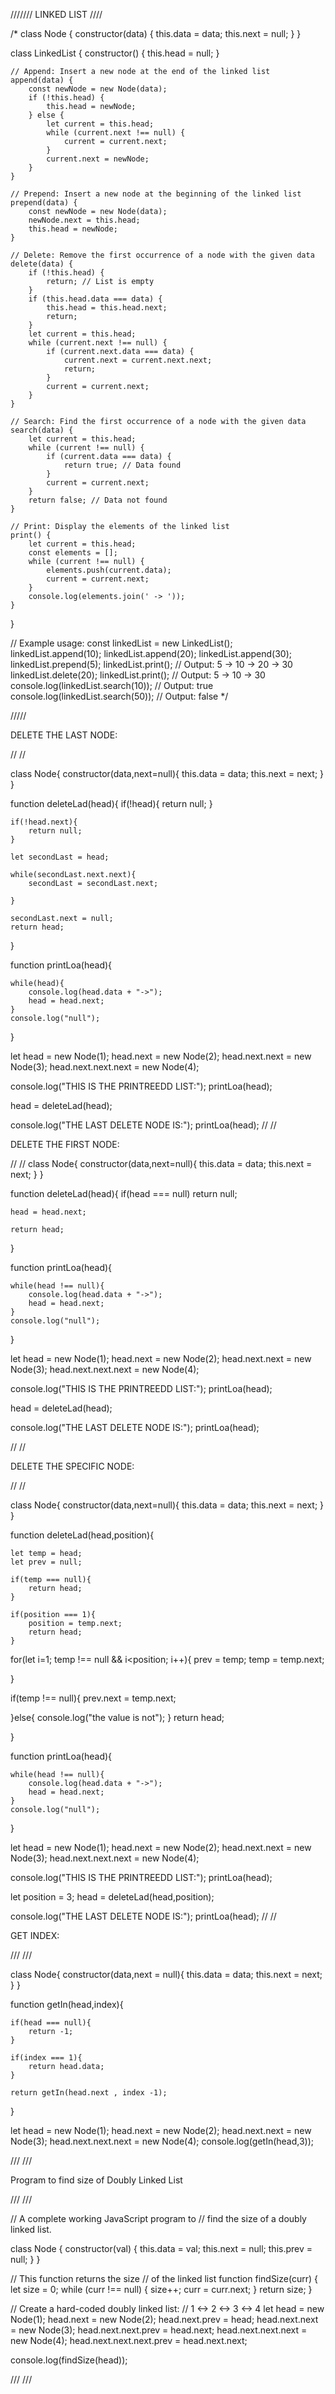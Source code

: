 /////// LINKED LIST          ////


/* class Node {
    constructor(data) {
        this.data = data;
        this.next = null;
    }
}

class LinkedList {
    constructor() {
        this.head = null;
    }

    // Append: Insert a new node at the end of the linked list
    append(data) {
        const newNode = new Node(data);
        if (!this.head) {
            this.head = newNode;
        } else {
            let current = this.head;
            while (current.next !== null) {
                current = current.next;
            }
            current.next = newNode;
        }
    }

    // Prepend: Insert a new node at the beginning of the linked list
    prepend(data) {
        const newNode = new Node(data);
        newNode.next = this.head;
        this.head = newNode;
    }

    // Delete: Remove the first occurrence of a node with the given data
    delete(data) {
        if (!this.head) {
            return; // List is empty
        }
        if (this.head.data === data) {
            this.head = this.head.next;
            return;
        }
        let current = this.head;
        while (current.next !== null) {
            if (current.next.data === data) {
                current.next = current.next.next;
                return;
            }
            current = current.next;
        }
    }

    // Search: Find the first occurrence of a node with the given data
    search(data) {
        let current = this.head;
        while (current !== null) {
            if (current.data === data) {
                return true; // Data found
            }
            current = current.next;
        }
        return false; // Data not found
    }

    // Print: Display the elements of the linked list
    print() {
        let current = this.head;
        const elements = [];
        while (current !== null) {
            elements.push(current.data);
            current = current.next;
        }
        console.log(elements.join(' -> '));
    }
}

// Example usage:
const linkedList = new LinkedList();
linkedList.append(10);
linkedList.append(20);
linkedList.append(30);
linkedList.prepend(5);
linkedList.print(); // Output: 5 -> 10 -> 20 -> 30
linkedList.delete(20);
linkedList.print(); // Output: 5 -> 10 -> 30
console.log(linkedList.search(10)); // Output: true
console.log(linkedList.search(50)); // Output: false */


/////



DELETE THE LAST NODE:

//                   //

class Node{
    constructor(data,next=null){
        this.data = data;
        this.next = next;
    }
}

function deleteLad(head){
    if(!head){
        return null;
    }

    if(!head.next){
        return null;
    }

    let secondLast = head;

    while(secondLast.next.next){
        secondLast = secondLast.next;

    }

    secondLast.next = null;
    return head;
}

function printLoa(head){

    while(head){
        console.log(head.data + "->");
        head = head.next;
    }
    console.log("null");

}

let head = new Node(1);
head.next = new Node(2);
head.next.next = new Node(3);
head.next.next.next = new Node(4);

console.log("THIS IS THE PRINTREEDD LIST:");
printLoa(head);

head = deleteLad(head);

console.log("THE LAST DELETE NODE IS:");
printLoa(head);
//                  //


DELETE THE FIRST NODE:

//               //
class Node{
    constructor(data,next=null){
        this.data = data;
        this.next = next;
    }
}

function deleteLad(head){
    if(head === null)
        return null;

    head = head.next;

    return head;

}

function printLoa(head){

    while(head !== null){
        console.log(head.data + "->");
        head = head.next;
    }
    console.log("null");

}

let head = new Node(1);
head.next = new Node(2);
head.next.next = new Node(3);
head.next.next.next = new Node(4);

console.log("THIS IS THE PRINTREEDD LIST:");
printLoa(head);

head = deleteLad(head);

console.log("THE LAST DELETE NODE IS:");
printLoa(head);


//               //



DELETE THE SPECIFIC NODE:

//                   //

class Node{
    constructor(data,next=null){
        this.data = data;
        this.next = next;
    }
}

function deleteLad(head,position){
    

    let temp = head;
    let prev = null;

    if(temp === null){
        return head;
    }

    if(position === 1){
        position = temp.next;
        return head;
    }
for(let i=1; temp !== null && i<position; i++){
    prev = temp;
    temp = temp.next;

}

if(temp !== null){
    prev.next = temp.next;

}else{
    console.log("the value is not");
}
return head;

}

function printLoa(head){

    while(head !== null){
        console.log(head.data + "->");
        head = head.next;
    }
    console.log("null");

}

let head = new Node(1);
head.next = new Node(2);
head.next.next = new Node(3);
head.next.next.next = new Node(4);

console.log("THIS IS THE PRINTREEDD LIST:");
printLoa(head);

let position = 3;
head = deleteLad(head,position);

console.log("THE LAST DELETE NODE IS:");
printLoa(head);
//                  //


GET INDEX:


///                 ///

class Node{
    constructor(data,next = null){
        this.data = data;
        this.next  = next;
    }
}

function getIn(head,index){

    if(head === null){
        return -1;
    }

    if(index === 1){
        return head.data;
    }

    return getIn(head.next , index -1);

}

let head = new Node(1);
head.next = new Node(2);
head.next.next = new Node(3);
head.next.next.next = new Node(4);
console.log(getIn(head,3));


///                          ///

Program to find size of Doubly Linked List



///                              ///

// A complete working JavaScript program to
// find the size of a doubly linked list.

class Node {
    constructor(val) {
        this.data = val;
        this.next = null;
        this.prev = null;
    }
}

// This function returns the size
// of the linked list
function findSize(curr) {
    let size = 0;
    while (curr !== null) {
        size++;
        curr = curr.next;
    }
    return size;
}

// Create a hard-coded doubly linked list:
// 1 <-> 2 <-> 3 <-> 4
let head = new Node(1);
head.next = new Node(2);
head.next.prev = head;
head.next.next = new Node(3);
head.next.next.prev = head.next;
head.next.next.next = new Node(4);
head.next.next.next.prev = head.next.next;

console.log(findSize(head));

///                              ///
